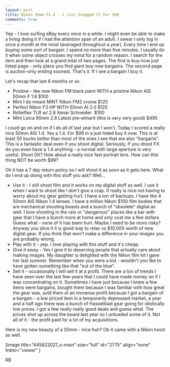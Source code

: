 ```yaml
---
layout: post
title: Nikon 50mm F1.4 - I Just Snagged It For $99
comments: true
---
```

Yep - I love surfing eBay every once in a while. I might even be able to make a living doing it if I had the attention span of an adult. I swear I only log in once a month at the most (averaged throughout a year). Every time I end up buying some sort of bargain. I spend no more than five minutes. I usually do it when some object crosses my mind for a random reason. I search for the item and then look at a grand total of two pages. The first is buy-now just listed page - only place you find giant buy now bargains. The second page is auction-only ending soonest. That's it. If I see a bargain I buy it.

Let's recap that last 6 months or so.
<ul>
	<li>Pristine - like new Nikon FM black paint WITH a pristine Nikon AIS 50mm F 1.8 $100</li>
	<li>Mint I do meant MINT Nikon FM2 crome $125</li>
	<li>Perfect Nikon F3 HP WITH 50mm AI 2.0 $125</li>
	<li>Rolleiflex TLR w/ 2.8 Xenar Schneider  $100</li>
	<li>Mint Leica 90mm 2.8 Latest pre-elmarit (this is very very good) $495</li>
</ul>
I could go on and on if I do all of last year but I won't. Today I scored a really nice 50mm AIS 1.4. Yes a 1.4. For $99 in a just listed buy it now. This is at least 50 bucks better than most of the ones I see that are also "bargains". This is a fantastic deal even if you shoot digital. Seriously, If you shoot FX do you even have a 1.4 anything - a normal with large aperture is very useful. Shoot DX? How about a really nice fast portrait lens. How can this thing NOT be worth $99?

Oh it has a 7 day return policy so I will shoot it as soon as it gets here. What do I end up doing with this stuff you ask? Well...
<ul>
	<li>Use it - I still shoot film and it works on my digital stuff as well. I use it when I want to shoot like I don't give a crap. It really is nice not having to worry about my gear getting hurt. I have a ton of backups. I have like 4 50mm AIS Nikon 1.4 lenses. I have a million Nikon $100 film bodies that are mechanical shooting beasts and a bunch of "obsolete" digital as well. I love shooting in the rain or "dangerous" places like a bar with gear that I have a bunch more at home and only cost me a few dollars. Guess what - none of it has been hurt. Maybe I need to be more risky? Anyway you slice it it is good way to relax vs $10,000 worth of new digital gear. If you think that won't make a difference in your images you are probably wrong.</li>
	<li>Play with it - yep. I love playing with this stuff and it's cheap.</li>
	<li>Give it away - Yes I give it to deserving people that actually care about making images. My daughter is delighted with the Nikon film kit I gave her last summer. Remember when you were a kid - wouldn't you like to have gotten something like that "out of the blue".</li>
	<li>Sell it - occasionally I will sell it at a profit. There are a ton of trends I have seen over the last few years that I could have made money on if I was concentrating on it. Sometimes I have just because I knew a few items were bargains, bought them because I was familiar with how great the gear was, sold them at an immense profit because I got a bargain of a bargain - a low priced item in a temporarily depressed market, a year and a half ago there was a bunch of Hasselblad gear going for idiotically low prices. I got a few really really good deals and guess what. The prices shot up across the board last year so I unloaded some of it. Not all of it - the profit paid for a lot of my acquisitions.</li>
</ul>
Here is my new beauty of a 50mm - nice huh? Ob it came with a Nikon hood as well.

[image title="445822027_o-main" size="full" id="2775" align="none" linkto="viewer" ]

RB